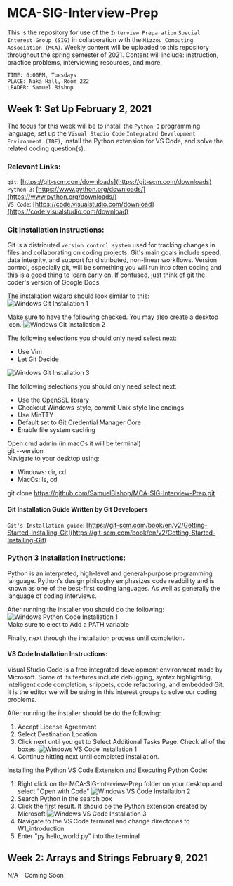 # MCA-SIG-Interview-Prep

This is the repository for use of the `Interview Preparation` `Special Interest Group (SIG)` in collaboration with the `Mizzou Computing Association (MCA)`. Weekly content will be uploaded to this repository throughout the spring semester of 2021. Content will include: instruction, practice problems, interviewing resources, and more. 

```
TIME: 6:00PM, Tuesdays
PLACE: Naka Hall, Room 222
LEADER: Samuel Bishop
```

## Week 1: Set Up                          February 2, 2021
The focus for this week will be to install the `Python 3` programming language, set up the `Visual Studio Code` `Integrated Development Environment (IDE)`, install the Python extension for VS Code, and solve the related coding question(s).
  
### Relevant Links:
`git`: [https://git-scm.com/downloads](https://git-scm.com/downloads)  
`Python 3`: [https://www.python.org/downloads/](https://www.python.org/downloads/)  
`VS Code`: [https://code.visualstudio.com/download](https://code.visualstudio.com/download)  
  
  
### Git Installation Instructions:
Git is a distributed `version control system` used for tracking changes in files and collaborating on coding projects. Git's main goals include speed, data integrity, and support for distributed, non-linear workflows. Version control, especially git, will be something you will run into often coding and this is a good thing to learn early on. If confused, just think of git the coder's version of Google Docs.
  
The installation wizard should look similar to this:  
![Windows Git Installation 1](img/install_1.JPG)
  
Make sure to have the following checked. You may also create a desktop icon.
![Windows Git Installation 2](img/install_2.JPG)
  
The following selections you should only need select next:  
+ Use Vim  
+ Let Git Decide  
  
![Windows Git Installation 3](img/install_3.JPG)
  
The following selections you should only need select next:  
+ Use the OpenSSL library  
+ Checkout Windows-style, commit Unix-style line endings  
+ Use MinTTY  
+ Default set to Git Credential Manager Core  
+ Enable file system caching  
  
Open cmd admin (in macOs it will be terminal)  
git --version  
Navigate to your desktop using:  
+ Windows: dir, cd  
+ MacOs: ls, cd  
  
git clone https://github.com/SamuelBishop/MCA-SIG-Interview-Prep.git  
  
  
  
#### Git Installation Guide Written by Git Developers  
`Git's Installation guide`: [https://git-scm.com/book/en/v2/Getting-Started-Installing-Git](https://git-scm.com/book/en/v2/Getting-Started-Installing-Git)  
  
  
  
  
### Python 3 Installation Instructions:
Python is an interpreted, high-level and general-purpose programming language. Python's design philsophy emphasizes code readbility and is known as one of the best-first coding languages. As well as generally the language of coding interviews.

After running the installer you should do the following:
![Windows Python Code Installation 1](img/py_install_1.JPG)  
Make sure to elect to Add a PATH variable

Finally, next through the installation process until completion.  
  
  
  
#### VS Code Installation Instructions:
Visual Studio Code is a free integrated development environment made by Microsoft. Some of its features include debugging, syntax highlighting, intelligent code completion, snippets, code refactoring, and embedded Git. It is the editor we will be using in this interest groups to solve our coding problems.  
  
After running the installer should be do the following:
1. Accept License Agreement
2. Select Destination Location
3. Click next until you get to Select Additional Tasks Page. Check all of the boxes.
![Windows VS Code Installation 1](img/vs_install_1.JPG)
4. Continue hitting next until completed installation.
  
  
Installing the Python VS Code Extension and Executing Python Code:
1. Right click on the MCA-SIG-Interview-Prep folder on your desktop and select "Open with Code"
![Windows VS Code Installation 2](img/vs_install_2.JPG)
2. Search Python in the search box
3. Click the first result. It should be the Python extension created by Microsoft
![Windows VS Code Installation 3](img/vs_install_3.JPG)
4. Navigate to the VS Code terminal and change directories to W1_introduction
5. Enter "py hello_world.py" into the terminal
  
  
  
## Week 2: Arrays and Strings               February 9, 2021
N/A - Coming Soon